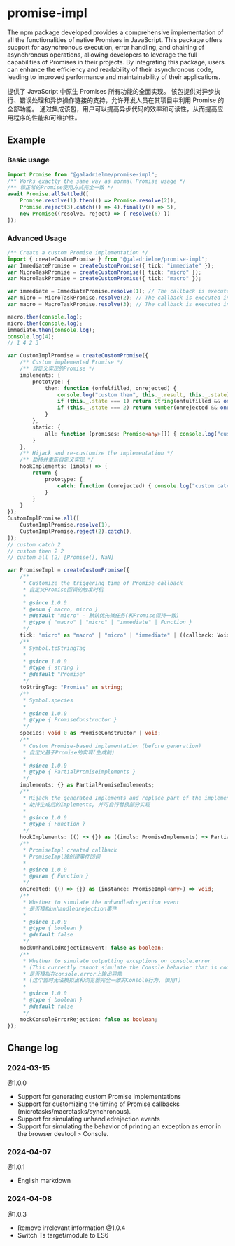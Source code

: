# promise-impl

The npm package developed provides a comprehensive implementation of all the functionalities of native Promises in JavaScript. This package offers support for asynchronous execution, error handling, and chaining of asynchronous operations, allowing developers to leverage the full capabilities of Promises in their projects. By integrating this package, users can enhance the efficiency and readability of their asynchronous code, leading to improved performance and maintainability of their applications.

提供了 JavaScript 中原生 Promises 所有功能的全面实现。 该包提供对异步执行、错误处理和异步操作链接的支持，允许开发人员在其项目中利用 Promise 的全部功能。 通过集成该包，用户可以提高异步代码的效率和可读性，从而提高应用程序的性能和可维护性。

## Example
### Basic usage
```typescript
import Promise from "@galadrielme/promise-impl";
/** Works exactly the same way as normal Promise usage */
/** 和正常的Promise使用方式完全一致 */
await Promise.allSettled([
    Promise.resolve(1).then(() => Promise.resolve(2)),
    Promise.reject(3).catch(() => 4).finally(() => 5),
    new Promise((resolve, reject) => { resolve(6) })
]);
```

### Advanced Usage
```typescript
/** Create a custom Promise implementation */
import { createCustomPromise } from "@galadrielme/promise-impl";
var ImmediatePromise = createCustomPromise({ tick: "immediate" });
var MicroTaskPromise = createCustomPromise({ tick: "micro" });
var MacroTaskPromise = createCustomPromise({ tick: "macro" });

var immediate = ImmediatePromise.resolve(1); // The callback is executed immediately // 回调立即执行
var micro = MicroTaskPromise.resolve(2); // The callback is executed in the microtask // 回调在微任务中执行
var macro = MacroTaskPromise.resolve(3); // The callback is executed in the macrotask // 回调在宏任务中执行

macro.then(console.log);
micro.then(console.log);
immediate.then(console.log);
console.log(4);
// 1 4 2 3

var CustomImplPromise = createCustomPromise({
    /** Custom implemented Promise */
    /** 自定义实现的Promise */
    implements: {
        prototype: {
            then: function (onfulfilled, onrejected) { 
                console.log("custom then", this._.result, this._.state);
                if (this._.state === 1) return String(onfulfilled && onfulfilled(this._.result));
                if (this._.state === 2) return Number(onrejected && onrejected(this._.result));
            }
        },
        static: {
            all: function (promises: Promise<any>[]) { console.log("custom all", promises); return this.reject("custom reject"); }
        }
    },
    /** Hijack and re-customize the implementation */
    /** 劫持并重新自定义实现 */
    hookImplements: (impls) => {
        return {
            prototype: {
                catch: function (onrejected) { console.log("custom catch", this._.result); return impls.prototype.then.call(this, void 0, onrejected); }
            }
        }
    }
});
CustomImplPromise.all([
    CustomImplPromise.resolve(1),
    CustomImplPromise.reject(2).catch(),
]);
// custom catch 2
// custom then 2 2
// custom all (2) [Promise{}, NaN]

var PromiseImpl = createCustomPromise({
    /**
     * Customize the triggering time of Promise callback
     * 自定义Promise回调的触发时机
     * 
     * @since 1.0.0
     * @enum { macro, micro }
     * @default "micro" - 默认优先微任务(和Promise保持一致)
     * @type { "macro" | "micro" | "immediate" | Function }
     */
    tick: "micro" as "macro" | "micro" | "immediate" | ((callback: VoidFunction) => void);
    /**
     * Symbol.toStringTag
     * 
     * @since 1.0.0
     * @type { string }
     * @default "Promise"
     */
    toStringTag: "Promise" as string;
    /**
     * Symbol.species
     * 
     * @since 1.0.0
     * @type { PromiseConstructor }
     */
    species: void 0 as PromiseConstructor | void;
    /**
     * Custom Promise-based implementation (before generation)
     * 自定义基于Promise的实现(生成前)
     * 
     * @since 1.0.0
     * @type { PartialPromiseImplements }
     */
    implements: {} as PartialPromiseImplements;
    /**
     * Hijack the generated Implements and replace part of the implementation by yourself
     * 劫持生成后的Implements, 并可自行替换部分实现
     * 
     * @since 1.0.0
     * @type { Function }
     */
    hookImplements: (() => {}) as ((impls: PromiseImplements) => PartialPromiseImplements);
    /**
     * PromiseImpl created callback
     * PromiseImpl被创建事件回调
     * 
     * @since 1.0.0
     * @param { Function }
     */
    onCreated: (() => {}) as (instance: PromiseImpl<any>) => void;
    /**
     * Whether to simulate the unhandledrejection event
     * 是否模拟unhandledrejection事件
     * 
     * @since 1.0.0
     * @type { boolean }
     * @default false
     */
    mockUnhandledRejectionEvent: false as boolean;
    /**
     * Whether to simulate outputting exceptions on console.error
     * (This currently cannot simulate the Console behavior that is completely consistent with the browser, so use with caution!)
     * 是否模拟在console.error上输出异常
     * (这个暂时无法模拟出和浏览器完全一致的Console行为, 慎用!)
     * 
     * @since 1.0.0
     * @type { boolean }
     * @default false
     */
    mockConsoleErrorRejection: false as boolean;
});
```

## Change log
### 2024-03-15 
@1.0.0
- Support for generating custom Promise implementations
- Support for customizing the timing of Promise callbacks (microtasks/macrotasks/synchronous).
- Support for simulating unhandledrejection events
- Support for simulating the behavior of printing an exception as error in the browser devtool > Console.

### 2024-04-07
@1.0.1
- English markdown

### 2024-04-08
@1.0.3
- Remove irrelevant information
@1.0.4
- Switch Ts target/module to ES6